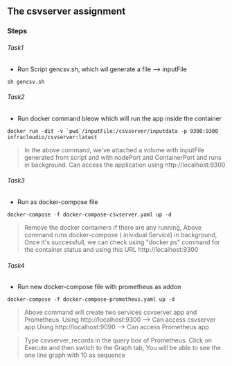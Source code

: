 
## The csvserver assignment
### Steps

###### Task1
- Run Script gencsv.sh, which wil generate a file --> inputFile
```
sh gencsv.sh
```
###### Task2
- Run docker command bleow which will run the app inside the container
```
docker run -dit -v `pwd`/inputFile:/csvserver/inputdata -p 9300:9300 infracloudio/csvserver:latest
```
> In the above command, we've attached a volume with inputFile generated from script and with nodePort and ContainerPort and runs in background. Can access the application using http://localhost:9300

###### Task3
- Run as docker-compose file
```
docker-compose -f docker-compose-csvserver.yaml up -d
```
> Remove the docker containers if there are any running, 
Above command runs docker-compose ( inividual Service) in background, Once it's successfull, we can check using "docker ps" command for the container status and using this URL http://localhost:9300

###### Task4
- Run new docker-compose file with prometheus as addon

```
docker-compose -f docker-compose-promotheus.yaml up -d
```
> Above command will create two services csvserver app and Prometheus.
Using http://localhost:9300 --> Can access csvserver app
Using http://localhost:9090 --> Can access Prometheus app

> Type csvserver_records in the query box of Prometheus. Click on Execute and then switch to the Graph tab, You will be able to see the one line graph with 10 as sequence